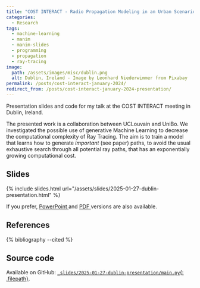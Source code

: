```yaml
---
title: "COST INTERACT - Radio Propagation Modeling in an Urban Scenario using Generative Ray Path Sampling"
categories:
  - Research
tags:
  - machine-learning
  - manim
  - manim-slides
  - programming
  - propagation
  - ray-tracing
image:
  path: /assets/images/misc/dublin.png
  alt: Dublin, Ireland - Image by Leonhard Niederwimmer from Pixabay
permalink: /posts/cost-interact-january-2024/
redirect_from: /posts/cost-interact-january-2024-presentation/
---
```


Presentation slides and code for my talk at the COST INTERACT meeting in Dublin, Ireland.

<!--more-->

The presented work is a collaboration between UCLouvain and UniBo. We investigated
the possible use of generative Machine Learning to decrease the computational
complexity of Ray Tracing. The aim is to train a model that learns how to generate
*important* (see paper) paths, to avoid the usual exhaustive search through all
potential ray paths, that has an exponentially growing computational cost.

## Slides

{% include slides.html url="/assets/slides/2025-01-27-dublin-presentation.html" %}

If you prefer,
<a href="/assets/slides/2025-01-27-dublin-presentation.pptx">PowerPoint <i class="far fa-file-powerpoint fa-fw"></i></a>
and
<a href="/assets/slides/2025-01-27-dublin-presentation.pdf">PDF <i class="far fa-file-pdf fa-fw"></i></a>
versions are also available.

## References

{% bibliography --cited %}

## Source code

Available on GitHub:
[`_slides/2025-01-27-dublin-presentation/main.py`{: .filepath}](https://github.com/jeertmans/jeertmans.github.io/blob/main/_slides/2025-01-27-dublin-presentation/main.py).

